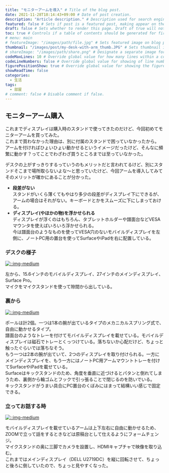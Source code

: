 ```yaml
---
title: "モニターアームを導入" # Title of the blog post.
date: 2021-11-28T18:14:43+09:00 # Date of post creation.
description: "Article description." # Description used for search engine.
featured: false # Sets if post is a featured post, making appear on the home page side bar.
draft: false # Sets whether to render this page. Draft of true will not be rendered.
toc: true # Controls if a table of contents should be generated for first-level links automatically.
# menu: main
# featureImage: "/images/path/file.jpg" # Sets featured image on blog post.
thumbnail: "/images/post/my-desk-with-arm_thumb.JPG" # Sets thumbnail image appearing inside card on homepage.
# shareImage: "/images/path/share.png" # Designate a separate image for social media sharing.
codeMaxLines: 10 # Override global value for how many lines within a code block before auto-collapsing.
codeLineNumbers: false # Override global value for showing of line numbers within code block.
figurePositionShow: true # Override global value for showing the figure label.
showReadTime: false
categories:
  - 生活
tags:
  - 部屋
# comment: false # Disable comment if false.
---
```


## モニターアーム購入
これまでディスプレイは購入時のスタンドで使ってきたのだけど、今回初めてモニターアームを買ってみた。  
これまで買わなかった理由は、別に付属のスタンドで困っていなかったから。  
アームを付ければひょいひょい動かせるというイメージだったけど、そんなに頻繁に動かす？ってことでわざわざ買うところまでは至っていなかった。  

デスクの上がすっきりするっていうのもメリットだと言われてるけど、別にスタンドそこまで場所取らないよな～と思っていたけど、今回アームを導入してみてそのメリットが確かにあることが分かった。
- **段差がない**  
スタンドがいくら薄くてもやはり多少の段差がディスプレイ下にできるが、アームの場合はそれがない。キーボードとかをスムーズに下にしまっておける。
- **ディスプレイ(やほかの物)を浮かせられる**  
ディスプレイが浮くのはもちろん、タブレットホルダーや譜面台などVESAマウンタを使えばいろいろ浮かせられる。  
今は譜面台のようなものを使ってVESA穴のないモバイルディスプレイを左側に、ノートPC用の置台を使ってSurfaceやiPadを右に配置している。

### デスクの様子
[![::img-medium](/images/post/my-desk-with-arm_01.JPG)](/images/post/my-desk-with-arm_01.JPG)

左から、15.6インチのモバイルディスプレイ、27インチのメインディスプレイ、Surface Pro。  
マイクをマイクスタンドを使って隙間から出している。


### 裏から
[![::img-medium](/images/post/my-desk-with-arm_02.JPG)](/images/post/my-desk-with-arm_02.JPG)

ポールは計2個。一つは1本の腕が出ているタイプのメカニカルスプリング式で、自由に動かせるタイプ。  
譜面台のようなトレーを付けてモバイルディスプレイを載せている。モバイルディスプレイは磁石でトレーとくっつけている。落ちないか心配だけど、ちょっと触ったぐらいでは落ちなそう。  
もう一つは2本の腕が出ていて、2つのディスプレイを取り付けられる。一方にメインディスプレイを、もう一方にはノートPC用アームマウントトレーを付けてSurfaceやiPadを載せている。  
Surfaceはキックスタンドのため、角度を垂直に近づけるとパタンと倒れてしまうため、裏側から輪ゴムとフックで引っ張ることで閉じるのを防いでいる。  
キックスタンドがうまい具合にPC置台のくぼみにはまって結構いい感じで固定できる。

### 立ってお話する時
[![::img-medium](/images/post/my-desk-with-arm_03.JPG)](/images/post/my-desk-with-arm_03.JPG)

モバイルディスプレイを載せているアームは上下左右に自由に動かせるため、ZOOMで立って話をするときなどは原稿台として仕えるようにフォームチェンジ。  
マイクスタンドの奥に三脚でカメラを設置し、HDMIキャプチャで映像を取り込む。  
これまではメインディスプレイ（DELL U2719DC）を縦に回転させて、ちょっと後ろに倒していたので、ちょっと見やすくなった。